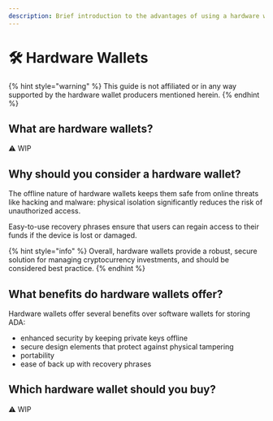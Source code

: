 ```yaml
---
description: Brief introduction to the advantages of using a hardware wallet for your ADA.
---
```


# 🛠️ Hardware Wallets

{% hint style="warning" %}
This guide is not affiliated or in any way supported by the hardware wallet producers mentioned herein.
{% endhint %}

## What are hardware wallets?

:warning: WIP

## Why should you consider a hardware wallet?

The offline nature of hardware wallets keeps them safe from online threats like hacking and malware: physical isolation significantly reduces the risk of unauthorized access.&#x20;

Easy-to-use recovery phrases ensure that users can regain access to their funds if the device is lost or damaged.&#x20;

{% hint style="info" %}
Overall, hardware wallets provide a robust, secure solution for managing cryptocurrency investments, and should be considered best practice.
{% endhint %}

## What benefits do hardware wallets offer?

Hardware wallets offer several benefits over software wallets for storing ADA:&#x20;

* enhanced security by keeping private keys offline&#x20;
* secure design elements that protect against physical tampering
* portability
* ease of back up with recovery phrases

## Which hardware wallet should you buy?

:warning: WIP

